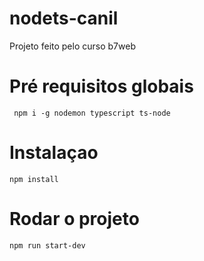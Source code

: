 # nodets-canil
Projeto feito pelo curso b7web
# Pré requisitos globais
` npm i -g nodemon typescript ts-node`
# Instalaçao
`npm install`
# Rodar o projeto
`npm run start-dev`